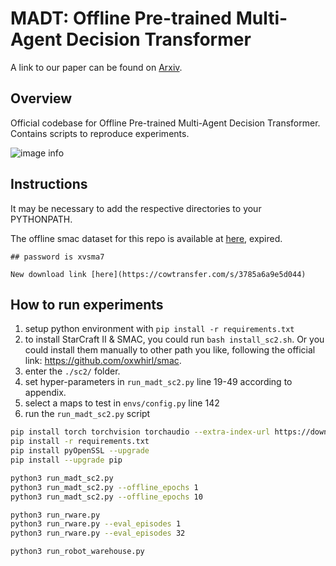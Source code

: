 
# MADT: Offline Pre-trained Multi-Agent Decision Transformer

A link to our paper can be found on [Arxiv](https://arxiv.org/abs/2112.02845).

## Overview

Official codebase for Offline Pre-trained Multi-Agent Decision Transformer.
Contains scripts to reproduce experiments.

![image info](./architecture.png)

## Instructions

It may be necessary to add the respective directories to your PYTHONPATH.

The offline smac dataset for this repo is available at [here](https://reinholdm.cowtransfer.com/s/7c8545dca1e043), expired.
```shell
## password is xvsma7
```

```shell
New download link [here](https://cowtransfer.com/s/3785a6a9e5d044)
```

## How to run experiments
1. setup python environment with `pip install -r requirements.txt`
2. to install StarCraft II & SMAC, you could run `bash install_sc2.sh`. Or you could install them manually to other path you like, following the official link: https://github.com/oxwhirl/smac.
2. enter the `./sc2/` folder.
3. set hyper-parameters in `run_madt_sc2.py` line 19-49 according to appendix.
4. select a maps to test in `envs/config.py` line 142
5. run the `run_madt_sc2.py` script

```bash
pip install torch torchvision torchaudio --extra-index-url https://download.pytorch.org/whl/cu113^C
pip install -r requirements.txt
pip install pyOpenSSL --upgrade
pip install --upgrade pip

python3 run_madt_sc2.py
python3 run_madt_sc2.py --offline_epochs 1
python3 run_madt_sc2.py --offline_epochs 10

python3 run_rware.py
python3 run_rware.py --eval_episodes 1
python3 run_rware.py --eval_episodes 32

python3 run_robot_warehouse.py
```


